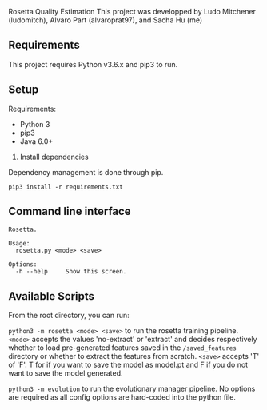 Rosetta Quality Estimation
This project was developped by Ludo Mitchener (ludomitch), Alvaro Part (alvaroprat97), and Sacha Hu (me)
## Requirements

This project requires Python v3.6.x and pip3 to run.

## Setup

Requirements:
- Python 3
- pip3
- Java 6.0+

1. Install dependencies

Dependency management is done through pip.

`pip3 install -r requirements.txt`


## Command line interface

```
Rosetta.

Usage:
  rosetta.py <mode> <save>

Options:
  -h --help     Show this screen.
```

## Available Scripts
From the root directory, you can run:

`python3 -m rosetta <mode> <save>` to run the rosetta training pipeline.
`<mode>` accepts the values 'no-extract' or 'extract' and decides respectively whether to load pre-generated features saved in the `/saved_features` directory or whether to extract the features from scratch.
`<save>` accepts 'T' of 'F'. T for if you want to save the model as model.pt and F if you do not want to save the model generated.

`python3 -m evolution` to run the evolutionary manager pipeline. No options are required as all config options are hard-coded into the python file.



